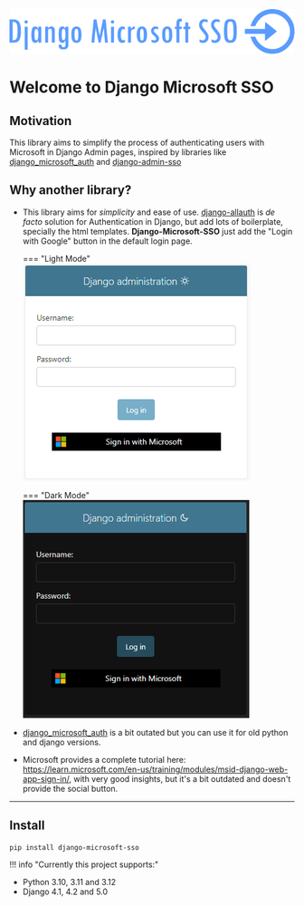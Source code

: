 ![](images/django-microsoft-sso.png)

# Welcome to Django Microsoft SSO

## Motivation

This library aims to simplify the process of authenticating users with Microsoft in Django Admin pages,
inspired by libraries like [django_microsoft_auth](https://github.com/AngellusMortis/django_microsoft_auth)
and [django-admin-sso](https://github.com/matthiask/django-admin-sso/)

## Why another library?

* This library aims for _simplicity_ and ease of use. [django-allauth](https://github.com/pennersr/django-allauth) is
  _de facto_ solution for Authentication in Django, but add lots of boilerplate, specially the html templates.
  **Django-Microsoft-SSO** just add the "Login with Google" button in the default login page.

    === "Light Mode"
        ![](images/django_login_with_microsoft_light.png)

    === "Dark Mode"
        ![](images/django_login_with_microsoft_dark.png)

* [django_microsoft_auth](https://github.com/AngellusMortis/django_microsoft_auth) is a bit outated but you can use it for old python and
  django versions.
* Microsoft provides a complete tutorial
  here: https://learn.microsoft.com/en-us/training/modules/msid-django-web-app-sign-in/, with very good insights,
  but it's a bit outdated and doesn't provide the social button.

---

## Install

```shell
pip install django-microsoft-sso
```

!!! info "Currently this project supports:"
* Python 3.10, 3.11 and 3.12
* Django 4.1, 4.2 and 5.0
